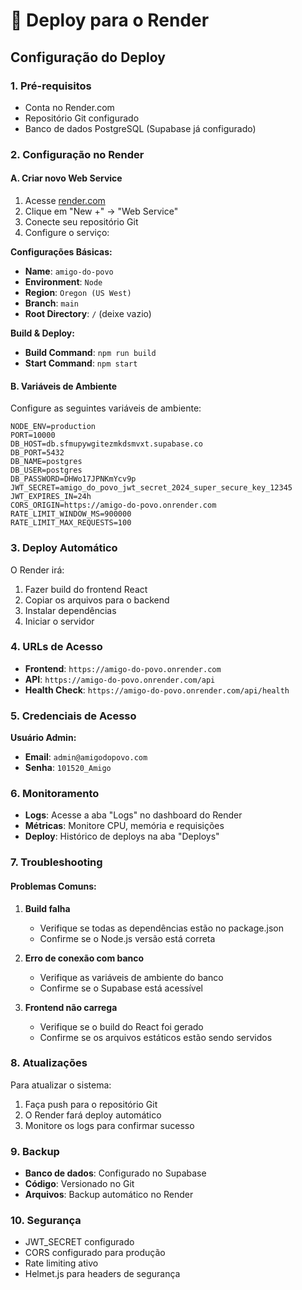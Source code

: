 # 🚀 Deploy para o Render

## Configuração do Deploy

### 1. Pré-requisitos
- Conta no Render.com
- Repositório Git configurado
- Banco de dados PostgreSQL (Supabase já configurado)

### 2. Configuração no Render

#### A. Criar novo Web Service
1. Acesse [render.com](https://render.com)
2. Clique em "New +" → "Web Service"
3. Conecte seu repositório Git
4. Configure o serviço:

**Configurações Básicas:**
- **Name**: `amigo-do-povo`
- **Environment**: `Node`
- **Region**: `Oregon (US West)`
- **Branch**: `main`
- **Root Directory**: `/` (deixe vazio)

**Build & Deploy:**
- **Build Command**: `npm run build`
- **Start Command**: `npm start`

#### B. Variáveis de Ambiente
Configure as seguintes variáveis de ambiente:

```env
NODE_ENV=production
PORT=10000
DB_HOST=db.sfmupywgitezmkdsmvxt.supabase.co
DB_PORT=5432
DB_NAME=postgres
DB_USER=postgres
DB_PASSWORD=DHWo17JPNKmYcv9p
JWT_SECRET=amigo_do_povo_jwt_secret_2024_super_secure_key_12345
JWT_EXPIRES_IN=24h
CORS_ORIGIN=https://amigo-do-povo.onrender.com
RATE_LIMIT_WINDOW_MS=900000
RATE_LIMIT_MAX_REQUESTS=100
```

### 3. Deploy Automático

O Render irá:
1. Fazer build do frontend React
2. Copiar os arquivos para o backend
3. Instalar dependências
4. Iniciar o servidor

### 4. URLs de Acesso

- **Frontend**: `https://amigo-do-povo.onrender.com`
- **API**: `https://amigo-do-povo.onrender.com/api`
- **Health Check**: `https://amigo-do-povo.onrender.com/api/health`

### 5. Credenciais de Acesso

**Usuário Admin:**
- **Email**: `admin@amigodopovo.com`
- **Senha**: `101520_Amigo`

### 6. Monitoramento

- **Logs**: Acesse a aba "Logs" no dashboard do Render
- **Métricas**: Monitore CPU, memória e requisições
- **Deploy**: Histórico de deploys na aba "Deploys"

### 7. Troubleshooting

#### Problemas Comuns:

1. **Build falha**
   - Verifique se todas as dependências estão no package.json
   - Confirme se o Node.js versão está correta

2. **Erro de conexão com banco**
   - Verifique as variáveis de ambiente do banco
   - Confirme se o Supabase está acessível

3. **Frontend não carrega**
   - Verifique se o build do React foi gerado
   - Confirme se os arquivos estáticos estão sendo servidos

### 8. Atualizações

Para atualizar o sistema:
1. Faça push para o repositório Git
2. O Render fará deploy automático
3. Monitore os logs para confirmar sucesso

### 9. Backup

- **Banco de dados**: Configurado no Supabase
- **Código**: Versionado no Git
- **Arquivos**: Backup automático no Render

### 10. Segurança

- JWT_SECRET configurado
- CORS configurado para produção
- Rate limiting ativo
- Helmet.js para headers de segurança 